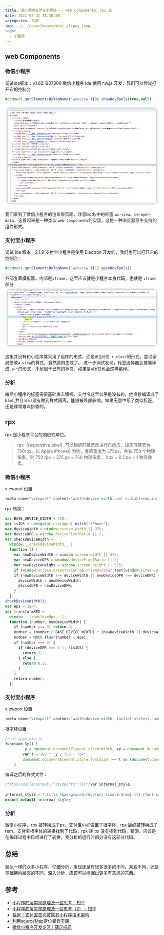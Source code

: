 ```yaml
---
title: 深入理解支付宝小程序 -- web Components、rpx 篇
date: 2021-07-31 21:30:00
categories: 前端
img: ../../coverImages/mini-alipay.jpeg
tags:
  - 小程序
---
```


## web Components
### 微信小程序
调试ide版本：v1.02.1907300
微信小程序 ide 使用 nw.js 开发，我们可以尝试打开它的控制台
```js
document.getElementsByTagName('webview')[0].showDevTools(true,null)
```
![](/images/16272568175378.jpg)

我们拿到了微信小程序的渲染层页面，注意body中的标签 `wx-view`、`wx-open-data`，这看起来是一种类似 `web Components`的实现，这是一种浏览器原生支持的组件形式。

### 支付宝小程序
调试 ide 版本：2.1.9
支付宝小程序是使用 Electron 开发的，我们也可以打开它的控制台：
```js
document.getElementsByTagName('webview')[1].openDevTools()
```
外部套着模拟器，内部是`iframe`，这里应该就是小程序本身代码，也就是 `iframe` 部分
![](/images/16272573416726.jpg)

这里并没有和小程序类采用了组件的形式，而是`原生标签 + class`的形式。尝试全局修改`a-view`的样式，竟然真的生效了。
进一步测试发现，标签选择器会被编译成`.a-*`的形式，不局限于已有的标签，如果是`a`标签也会这样编译。

### 分析
微信小程序的标签需要基础库去解析，支付宝这里似乎是没有的，他直接编译成了`html`,并且`html`没有做到样式隔离，能够被外部影响。如果无意中写了类似标签，还是非常难以排查的。

## rpx
rpx 是小程序平台的响应式单位。

> rpx（responsive pixel）可以根据屏幕宽度进行自适应，规定屏幕宽为 750rpx。以 Apple iPhone6 为例，屏幕宽度为 375px，共有 750 个物理像素，则 750 rpx = 375 px = 750 物理像素，1rpx = 0.5 px = 1 物理像素。


### 微信小程序
viewport 设置
```js
<meta name="viewport" content="width=device-width,user-scalable=no,initial-scale=1,maximum-scale=1,minimum-scale=1">
```
rpx 转换：

```js
var BASE_DEVICE_WIDTH = 750;
var isIOS = navigator.userAgent.match('iPhone');
var deviceWidth = window.screen.width || 375;
var deviceDPR = window.devicePixelRatio || 2;
var checkDeviceWidth =
  window.__checkDeviceWidth__ ||
  function () {
    var newDeviceWidth = window.screen.width || 375;
    var newDeviceDPR = window.devicePixelRatio || 2;
    var newDeviceHeight = window.screen.height || 375;
    if (window.screen.orientation && /^landscape/.test(window.screen.orientation.type || '')) newDeviceWidth = newDeviceHeight;
    if (newDeviceWidth !== deviceWidth || newDeviceDPR !== deviceDPR) {
      deviceWidth = newDeviceWidth;
      deviceDPR = newDeviceDPR;
    }
  };
checkDeviceWidth();
var eps = 1e-4;
var transformRPX =
  window.__transformRpx__ ||
  function (number, newDeviceWidth) {
    if (number === 0) return 0;
    number = (number / BASE_DEVICE_WIDTH) * (newDeviceWidth || deviceWidth);
    number = Math.floor(number + eps);
    if (number === 0) {
      if (deviceDPR === 1 || !isIOS) {
        return 1;
      } else {
        return 0.5;
      }
    }
    return number;
  };
```

### 支付宝小程序
viewport 设置
```js
<meta name="viewport" content="width=device-width, initial-scale=1, user-scalable=0, viewport-fit=cover">
```
根字体设置:
```js
// af-appx.min.js
function Sy() {
        _y = document.documentElement.clientWidth, xy = document.documentElement.clientHeight, wy = Math.min(_y, xy);
        var t = 100 * _y / 750 + "px";
        document.documentElement.style.fontSize !== t && (document.documentElement.style.fontSize = t)
    }
```
编译之后的样式文件：
```javascript
/*ACSSCompileContext:{"atImports":[]}*/var internal_style;

internal_style = ".title {background:red;font-size:0.5rem}.ttt {font-size:0.5rem}.hair {height:1px}.a-view {background:orange}.ttt .a-a {font-size:100px!important}#id {font-size:1rem}";
export default internal_style;
```


### 分析
微信小程序，rpx 被转换成了px。支付宝小程设置了根字体，rpx 最终被转换成了 rem。支付宝根字体的转换找到了代码，rpx 转 px 没有找到代码，猜测，应该是在编译过程中已经进行了转换，我分析的运行时部分没有这部分代码。

## 总结
貌似一样的众多小程序，仔细分析，发现还是有很多很多的不同，某些不同，还是基础架构层面的不同，深入分析，应该可以挖掘出更多有意思的东西。

## 参考

- [小程序底层实现原理及一些思考 - 知乎](https://zhuanlan.zhihu.com/p/81775922)
- [小程序底层实现原理及一些思考（2） - 知乎](https://zhuanlan.zhihu.com/p/121815358)
- [独家！支付宝首次披露其小程序技术架构](https://mp.weixin.qq.com/s/PX7b_qV6tYKnN3ecoz9Ehw)
- [利用sourceMap定位错误实践](https://juejin.cn/post/6882265367251517447)
- [微信小程序开发专区 | 薛定喵君](http://tiaocaoer.com/xcx_study/)